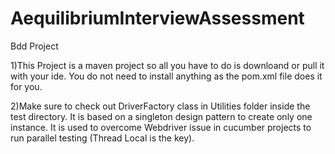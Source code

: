 # AequilibriumInterviewAssessment
Bdd Project

1)This Project is a maven project so all you have to do is downloand or pull it with your ide. You do not need to install anything as the 
pom.xml file does it for you.

2)Make sure to check out DriverFactory class in Utilities folder inside the test directory. It is based on a singleton design pattern to 
create only one instance. It is used to overcome Webdriver issue in cucumber projects to run parallel testing (Thread Local is the key).

